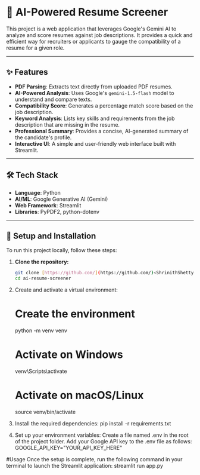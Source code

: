 # 🤖 AI-Powered Resume Screener

This project is a web application that leverages Google's Gemini AI to analyze and score resumes against job descriptions. It provides a quick and efficient way for recruiters or applicants to gauge the compatibility of a resume for a given role.



---

## ✨ Features

- **PDF Parsing**: Extracts text directly from uploaded PDF resumes.
- **AI-Powered Analysis**: Uses Google's `gemini-1.5-flash` model to understand and compare texts.
- **Compatibility Score**: Generates a percentage match score based on the job description.
- **Keyword Analysis**: Lists key skills and requirements from the job description that are missing in the resume.
- **Professional Summary**: Provides a concise, AI-generated summary of the candidate's profile.
- **Interactive UI**: A simple and user-friendly web interface built with Streamlit.

---

## 🛠️ Tech Stack

- **Language**: Python
- **AI/ML**: Google Generative AI (Gemini)
- **Web Framework**: Streamlit
- **Libraries**: PyPDF2, python-dotenv

---

## 🚀 Setup and Installation

To run this project locally, follow these steps:

1. **Clone the repository:**
   ```bash
   git clone [https://github.com/](https://github.com/)<ShrinithShetty>/ai-resume-screener.git
   cd ai-resume-screener


2. Create and activate a virtual environment:
   # Create the environment
   python -m venv venv

   # Activate on Windows
   venv\Scripts\activate

   # Activate on macOS/Linux
   source venv/bin/activate

3. Install the required dependencies:
   pip install -r requirements.txt

4. Set up your environment variables:
   Create a file named .env in the root of the project folder.
   Add your Google API key to the .env file as follows:
   GOOGLE_API_KEY="YOUR_API_KEY_HERE"


#Usage
Once the setup is complete, run the following command in your terminal to launch the Streamlit application:
streamlit run app.py
